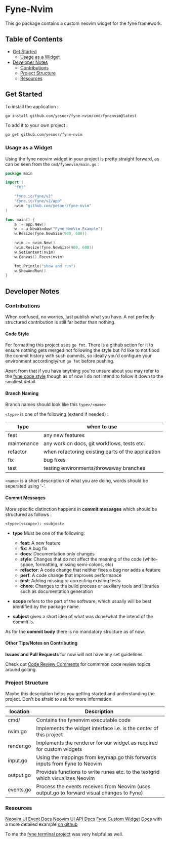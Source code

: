 # Fyne-Nvim
 
This go package contains a custom neovim widget for the fyne framework.

## Table of Contents
- [Get Started](#get-started)
  - [Usage as a Widget](#usage-as-a-widget)
- [Developer Notes](#developer-notes)
  - [Contributions](#contributions)
  - [Project Structure](#project-structure)
  - [Resources](#resources)
 
## Get Started

To install the application :
```sh
go install github.com/yesoer/fyne-nvim/cmd/fynenvim@latest
```

To add it to your own project :
```sh
go get github.com/yesoer/fyne-nvim
```

### Usage as a Widget

Using the fyne neovim widget in your project is pretty straight forward,
as can be seen from the `cmd/fynenvim/main.go` :

```go
package main

import (
	"fmt"

	"fyne.io/fyne/v2"
	"fyne.io/fyne/v2/app"
	nvim "github.com/yesoer/fyne-nvim"
)

func main() {
	a := app.New()
	w := a.NewWindow("Fyne NeoVim Example")
	w.Resize(fyne.NewSize(900, 600))

	nvim := nvim.New()
	nvim.Resize(fyne.NewSize(900, 600))
	w.SetContent(nvim)
	w.Canvas().Focus(nvim)

	fmt.Println("show and run")
	w.ShowAndRun()
}
```

## Developer Notes

### Contributions

When confused, no worries, just publish what you have. 
A not perfectly structured contribution is still far better than nothing.

#### Code Style

For formatting this project uses `go fmt`. There is a github action for it to
ensure nothing gets merged not following the style but I'd like to not flood the
commit history with such commits, so ideally you'd configure your environment 
accordingly/run `go fmt` before pushing.

Apart from that if you have anything you're unsure about you may refer to the
[fyne code style](https://github.com/fyne-io/fyne/wiki/Contributing#code-style)
though as of now I do not intend to follow it down to the smallest detail.

#### Branch Naming 

Branch names should look like this
`type>/<name>`

`<type>` is one of the following (extend if needed) :

| type | when to use      |
|------|------------------|
| feat | any new features |
| maintenance | any work on docs, git workflows, tests etc. |
| refactor | when refactoring existing parts of the application |
| fix  | bug fixes        |
| test | testing environments/throwaway branches |

`<name>` is a short description of what you are doing, words should be seperated using '-'.

#### Commit Messages

More specific distinction happens in **commit messages** which should be structured
as follows :

```
<type>(<scope>): <subject>
```

- **type**
Must be one of the following:

  * **feat**: A new feature
  * **fix**: A bug fix
  * **docs**: Documentation only changes
  * **style**: Changes that do not affect the meaning of the code (white-space, formatting, missing
    semi-colons, etc)
  * **refactor**: A code change that neither fixes a bug nor adds a feature
  * **perf**: A code change that improves performance
  * **test**: Adding missing or correcting existing tests
  * **chore**: Changes to the build process or auxiliary tools and libraries such as documentation
  generation

- **scope** refers to the part of the software, which usually will be best identified by the package name.

- **subject** gives a short idea of what was done/what the intend of the commit is.

As for the **commit body** there is no mandatory structure as of now.

#### Other Tips/Notes on Contributing

**Issues and Pull Requests** for now will not have any set guidelines.

Check out [Code Review Comments](https://github.com/golang/go/wiki/CodeReviewComments) for commmon code review topics around golang.

### Project Structure

Maybe this description helps you getting started and understanding the project.
Don't be afraid to ask for more information.

| location    | Description |
|-------------|-------------|
| cmd/        | Contains the fynenvim executable code |
| nvim.go     | Implements the widget interface i.e. is the center of this project |
| render.go   | Implements the renderer for our widget as required for custom widgets |
| input.go    | Using the mappings from keymap.go this forwards inputs from Fyne to Neovim |
| output.go   | Provides functions to write runes etc. to the textgrid which visualizes Neovim |
| events.go   | Process the events received from Neovim (uses output.go to forward visual changes to Fyne) |

### Resources

[Neovim UI Event Docs](https://neovim.io/doc/user/ui.html)
[Neovim UI API Docs](https://neovim.io/doc/user/api.html#api-ui)
[Fyne Custom Widget Docs](https://docs.fyne.io/extend/custom-widget) with a more detailed example [on github](https://github.com/stuartdd2/developer.fyne.io/blob/master/extend/custom-widget.md)

To me the [fyne terminal project](https://github.com/fyne-io/terminal) was very helpful as well.
